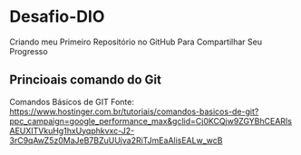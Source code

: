 # Desafio-DIO
 Criando meu Primeiro Repositório no GitHub Para Compartilhar Seu Progresso
## Princioais comando do Git
Comandos Básicos de GIT
Fonte: https://www.hostinger.com.br/tutoriais/comandos-basicos-de-git?ppc_campaign=google_performance_max&gclid=Cj0KCQjw9ZGYBhCEARIsAEUXITVkuHg1hxUyqphkvxc-J2-3rC9qAwZ5z0MaJeB7BZuUUjva2RiTJmEaAlisEALw_wcB
